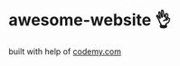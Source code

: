# awesome-website :ok_hand:                                                                                                                                                                                                                                        
built with help of <a href="http://johnelder.com/">codemy.com</a>
